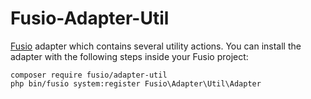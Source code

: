 Fusio-Adapter-Util
=====

[Fusio] adapter which contains several utility actions. You can install the 
adapter with the following steps inside your Fusio project:

    composer require fusio/adapter-util
    php bin/fusio system:register Fusio\Adapter\Util\Adapter

[Fusio]: http://fusio-project.org/
